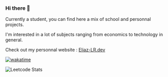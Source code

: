 ### Hi there 👋 
Currently a student, you can find here a mix of school and personnal projects.

I'm interested in a lot of subjects ranging from economics to technology in general. 

Check out my personnal website : [Eliaz-LR.dev](https://eliaz-lr.dev/)


[![wakatime](https://wakatime.com/badge/user/daf0cfff-7431-487e-b036-5476747df82f.svg)](https://wakatime.com/@daf0cfff-7431-487e-b036-5476747df82f)

![Leetcode Stats](https://leetcard.jacoblin.cool/Eliaz-LR)
